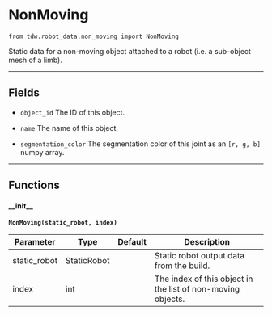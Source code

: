 # NonMoving

`from tdw.robot_data.non_moving import NonMoving`

Static data for a non-moving object attached to a robot (i.e. a sub-object mesh of a limb).

***

## Fields

- `object_id` The ID of this object.

- `name` The name of this object.

- `segmentation_color` The segmentation color of this joint as an `[r, g, b]` numpy array.

***

## Functions

#### \_\_init\_\_

**`NonMoving(static_robot, index)`**

| Parameter | Type | Default | Description |
| --- | --- | --- | --- |
| static_robot |  StaticRobot |  | Static robot output data from the build. |
| index |  int |  | The index of this object in the list of non-moving objects. |

